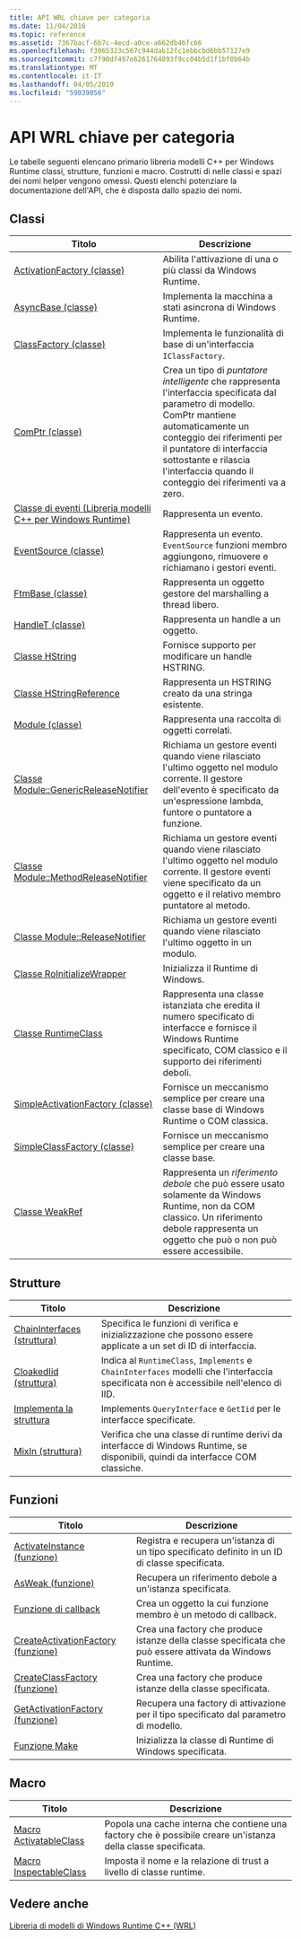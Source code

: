 ```yaml
---
title: API WRL chiave per categoria
ms.date: 11/04/2016
ms.topic: reference
ms.assetid: 7367bacf-6b7c-4ecd-a0ce-a662db46fc66
ms.openlocfilehash: f3065323c567c944dab12fc1ebbcbd6bb57127e9
ms.sourcegitcommit: c7f90df497e6261764893f9cc04b5d1f1bf0b64b
ms.translationtype: MT
ms.contentlocale: it-IT
ms.lasthandoff: 04/05/2019
ms.locfileid: "59039056"
---
```

# <a name="key-wrl-apis-by-category"></a>API WRL chiave per categoria

Le tabelle seguenti elencano primario libreria modelli C++ per Windows Runtime classi, strutture, funzioni e macro. Costrutti di nelle classi e spazi dei nomi helper vengono omessi. Questi elenchi potenziare la documentazione dell'API, che è disposta dallo spazio dei nomi.

## <a name="classes"></a>Classi

|Titolo|Descrizione|
|-----------|-----------------|
|[ActivationFactory (classe)](activationfactory-class.md)|Abilita l'attivazione di una o più classi da Windows Runtime.|
|[AsyncBase (classe)](asyncbase-class.md)|Implementa la macchina a stati asincrona di Windows Runtime.|
|[ClassFactory (classe)](classfactory-class.md)|Implementa le funzionalità di base di un'interfaccia `IClassFactory`.|
|[ComPtr (classe)](comptr-class.md)|Crea un tipo di *puntatore intelligente* che rappresenta l'interfaccia specificata dal parametro di modello. ComPtr mantiene automaticamente un conteggio dei riferimenti per il puntatore di interfaccia sottostante e rilascia l'interfaccia quando il conteggio dei riferimenti va a zero.|
|[Classe di eventi (Libreria modelli C++ per Windows Runtime)](event-class-wrl.md)|Rappresenta un evento.|
|[EventSource (classe)](eventsource-class.md)|Rappresenta un evento. `EventSource` funzioni membro aggiungono, rimuovere e richiamano i gestori eventi.|
|[FtmBase (classe)](ftmbase-class.md)|Rappresenta un oggetto gestore del marshalling a thread libero.|
|[HandleT (classe)](handlet-class.md)|Rappresenta un handle a un oggetto.|
|[Classe HString](hstring-class.md)|Fornisce supporto per modificare un handle HSTRING.|
|[Classe HStringReference](hstringreference-class.md)|Rappresenta un HSTRING creato da una stringa esistente.|
|[Module (classe)](module-class.md)|Rappresenta una raccolta di oggetti correlati.|
|[Classe Module::GenericReleaseNotifier](module-genericreleasenotifier-class.md)|Richiama un gestore eventi quando viene rilasciato l'ultimo oggetto nel modulo corrente. Il gestore dell'evento è specificato da un'espressione lambda, funtore o puntatore a funzione.|
|[Classe Module::MethodReleaseNotifier](module-methodreleasenotifier-class.md)|Richiama un gestore eventi quando viene rilasciato l'ultimo oggetto nel modulo corrente. Il gestore eventi viene specificato da un oggetto e il relativo membro puntatore al metodo.|
|[Classe Module::ReleaseNotifier](module-releasenotifier-class.md)|Richiama un gestore eventi quando viene rilasciato l'ultimo oggetto in un modulo.|
|[Classe RoInitializeWrapper](roinitializewrapper-class.md)|Inizializza il Runtime di Windows.|
|[Classe RuntimeClass](runtimeclass-class.md)|Rappresenta una classe istanziata che eredita il numero specificato di interfacce e fornisce il Windows Runtime specificato, COM classico e il supporto dei riferimenti deboli.|
|[SimpleActivationFactory (classe)](simpleactivationfactory-class.md)|Fornisce un meccanismo semplice per creare una classe base di Windows Runtime o COM classica.|
|[SimpleClassFactory (classe)](simpleclassfactory-class.md)|Fornisce un meccanismo semplice per creare una classe base.|
|[Classe WeakRef](weakref-class.md)|Rappresenta un *riferimento debole* che può essere usato solamente da Windows Runtime, non da COM classico. Un riferimento debole rappresenta un oggetto che può o non può essere accessibile.|

## <a name="structures"></a>Strutture

|Titolo|Descrizione|
|-----------|-----------------|
|[ChainInterfaces (struttura)](chaininterfaces-structure.md)|Specifica le funzioni di verifica e inizializzazione che possono essere applicate a un set di ID di interfaccia.|
|[CloakedIid (struttura)](cloakediid-structure.md)|Indica al `RuntimeClass`, `Implements` e `ChainInterfaces` modelli che l'interfaccia specificata non è accessibile nell'elenco di IID.|
|[Implementa la struttura](implements-structure.md)|Implements `QueryInterface` e `GetIid` per le interfacce specificate.|
|[MixIn (struttura)](mixin-structure.md)|Verifica che una classe di runtime derivi da interfacce di Windows Runtime, se disponibili, quindi da interfacce COM classiche.|

## <a name="functions"></a>Funzioni

|Titolo|Descrizione|
|-----------|-----------------|
|[ActivateInstance (funzione)](activateinstance-function.md)|Registra e recupera un'istanza di un tipo specificato definito in un ID di classe specificata.|
|[AsWeak (funzione)](asweak-function.md)|Recupera un riferimento debole a un'istanza specificata.|
|[Funzione di callback](callback-function-wrl.md)|Crea un oggetto la cui funzione membro è un metodo di callback.|
|[CreateActivationFactory (funzione)](createactivationfactory-function.md)|Crea una factory che produce istanze della classe specificata che può essere attivata da Windows Runtime.|
|[CreateClassFactory (funzione)](createclassfactory-function.md)|Crea una factory che produce istanze della classe specificata.|
|[GetActivationFactory (funzione)](getactivationfactory-function.md)|Recupera una factory di attivazione per il tipo specificato dal parametro di modello.|
|[Funzione Make](make-function.md)|Inizializza la classe di Runtime di Windows specificata.|

## <a name="macros"></a>Macro

|Titolo|Descrizione|
|-----------|-----------------|
|[Macro ActivatableClass](activatableclass-macros.md)|Popola una cache interna che contiene una factory che è possibile creare un'istanza della classe specificata.|
|[Macro InspectableClass](inspectableclass-macro.md)|Imposta il nome e la relazione di trust a livello di classe runtime.|

## <a name="see-also"></a>Vedere anche

[Libreria di modelli di Windows Runtime C++ (WRL)](windows-runtime-cpp-template-library-wrl.md)